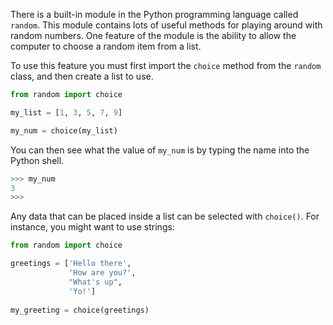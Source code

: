 There is a built-in module in the Python programming language called `random`. This module contains lots of useful methods for playing around with random numbers. One feature of the module is the ability to allow the computer to choose a random item from a list.

To use this feature you must first import the `choice` method from the `random` class, and then create a list to use.

```python
from random import choice

my_list = [1, 3, 5, 7, 9]

my_num = choice(my_list)
```

You can then see what the value of `my_num` is by typing the name into the Python shell.

```python
>>> my_num
3
>>>
```

Any data that can be placed inside a list can be selected with `choice()`. For instance, you might want to use strings:

```python
from random import choice

greetings = ['Hello there',
	         'How are you?',
		     "What's up",
			 'Yo!']
			
my_greeting = choice(greetings)
```


